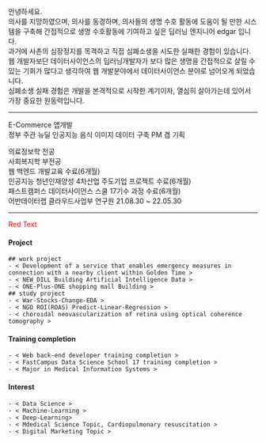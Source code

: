 안녕하세요.<br>
의사를 지망하였으며, 의사를 동경하며, 의사들의 생명 수호 활동에 도움이 될 만한 시스템을 구축해 간접적으로 생명 수호활동에 기여하고 싶은 딥러닝 엔지니어 edgar 입니다. <br>
과거에 사촌의 심장정지를 목격하고 직접 심폐소생을 시도한 실패한 경험이 있습니다. <br>
웹 개발자보단 데이터사이언스의 딥러닝개발자가 보다 많은 생명을 간접적으로 살릴 수 있는 기회가 많다고 생각하여 웹 개발분야에서 데이터사이언스 분야로 넘어오게 되었습니다.<br>
심폐소생 실패 경험은 개발을 본격적으로 시작한 계기이자, 열심히 살아가는데 있어서 가장 중요한 원동력입니다.
 <hr>
 E-Commerce 앱개발 <br>
 정부 주관 뉴딜 인공지능 음식 이미지 데이터 구축 PM 겸 기획<br>
 
 의료정보학 전공 <br> 
 사회복지학 부전공 <br>
 웹 백엔드 개발교육 수료(6개월) <br>
 인공지능 청년인재양성 4차산업 주도기업 프로젝트 수료(6개월) <br>
 패스트캠퍼스 데이터사이언스 스쿨 17기수 과정 수료(6개월) <br>
 어반데이터랩 클라우드사업부 연구원 21.08.30 ~ 22.05.30
 <hr>
 <span style="color:red">Red Text</span>
 
  #### Project
    ## work project
    - < Development of a service that enables emergency measures in connection with a nearby client within Golden Time > 
    - < NEW_DILL Building Artificial Intelligence Data >
    - < ONE-Plus-ONE shopping mall Building >
    ## study project
    - < War-Stocks-Change-EDA >
    - < NGO ROI(ROAS) Predict-Linear-Regression >
    - < choroidal neovascularization of retina using optical coherence tomography >
  #### Training completion
    - < Web back-end developer training completion >
    - < FastCampus Data Science School 17 training completion >
    - < Major in Medical Information Systems >
  #### Interest
    - < Data Science >
    - < Machine-Learning >
    - < Deep-Learning>
    - < Mdedical Science Topic, Cardiopulmonary resuscitation >
    - < Digital Marketing Topic >

